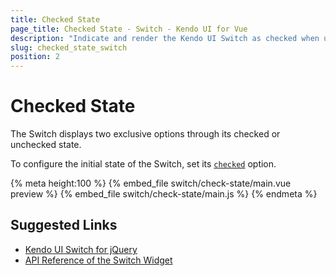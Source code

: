 ```yaml
---
title: Checked State
page_title: Checked State - Switch - Kendo UI for Vue
description: "Indicate and render the Kendo UI Switch as checked when using the Kendo UI Switch wrapper for Vue."
slug: checked_state_switch
position: 2
---
```


# Checked State

The Switch displays two exclusive options through its checked or unchecked state.

To configure the initial state of the Switch, set its [`checked`](https://docs.telerik.com/kendo-ui/api/javascript/ui/switch#checked) option.

{% meta height:100 %}
{% embed_file switch/check-state/main.vue preview %}
{% embed_file switch/check-state/main.js %}
{% endmeta %}

## Suggested Links

* [Kendo UI Switch for jQuery](https://docs.telerik.com/kendo-ui/controls/editors/switch/overview)
* [API Reference of the Switch Widget](https://docs.telerik.com/kendo-ui/api/javascript/ui/switch)
